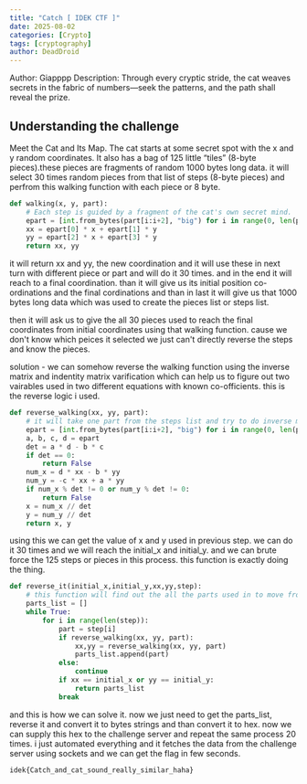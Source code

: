 ```yaml
---
title: "Catch [ IDEK CTF ]"
date: 2025-08-02
categories: [Crypto]
tags: [cryptography]
author: DeadDroid
---
```

Author: Giapppp Description: Through every cryptic stride, the cat weaves secrets in the fabric of numbers—seek the patterns, and the path shall reveal the prize.

## Understanding the challenge
Meet the Cat and Its Map. The cat starts at some secret spot with the x and y random coordinates. It also has a bag of 125 little “tiles” (8-byte pieces).these pieces are fragments of random 1000 bytes long data. it will select 30 times random pieces from that list of steps (8-byte pieces) and perfrom this walking function with each piece or 8 byte.

```python
def walking(x, y, part):
    # Each step is guided by a fragment of the cat's own secret mind.
    epart = [int.from_bytes(part[i:i+2], "big") for i in range(0, len(part), 2)]
    xx = epart[0] * x + epart[1] * y
    yy = epart[2] * x + epart[3] * y
    return xx, yy
```
it will return xx and yy, the new coordination and it will use these in next turn with different piece or part and will do it 30 times. and in the end it will reach to a final coordination. than it will give us its initial position co-ordinations and the final cordinations and than in last it will give us that 1000 bytes long data which was used to create the pieces list or steps list.

then it will ask us to give the all 30 pieces used to reach the final coordinates from initial coordinates using that walking function. cause we don't know which peices it selected we just can't directly reverse the steps and know the pieces.

solution - we can somehow reverse the walking function using the inverse matrix and indentity matrix varification which can help us to figure out two vairables used in two different equations with known co-officients. this is the reverse logic i used.
```python
def reverse_walking(xx, yy, part):
    # it will take one part from the steps list and try to do inverse matrix varification to find out the previous values of x and y.
    epart = [int.from_bytes(part[i:i+2], "big") for i in range(0, len(part), 2)]
    a, b, c, d = epart
    det = a * d - b * c
    if det == 0:
        return False
    num_x = d * xx - b * yy
    num_y = -c * xx + a * yy
    if num_x % det != 0 or num_y % det != 0:
        return False
    x = num_x // det
    y = num_y // det
    return x, y
```
using this we can get the value of x and y used in previous step. we can do it 30 times and we will reach the initial_x and initial_y. and we can brute force the 125 steps or pieces in this process. this function is exactly doing the thing.

```python
def reverse_it(initial_x,initial_y,xx,yy,step):
    # this function will find out the all the parts used in to move from initial values to xx and yy. 
    parts_list = []
    while True:
        for i in range(len(step)):
            part = step[i]
            if reverse_walking(xx, yy, part):
                xx,yy = reverse_walking(xx, yy, part)
                parts_list.append(part)
            else:
                continue 
            if xx == initial_x or yy == initial_y:
                return parts_list
            break
```
and this is how we can solve it. now we just need to get the parts_list, reverse it and convert it to bytes strings and than convert it to hex. now we can supply this hex to the challenge server and repeat the same process 20 times. i just automated everything and it fetches the data from the challenge server using sockets and we can get the flag in few seconds.

`idek{Catch_and_cat_sound_really_similar_haha}`